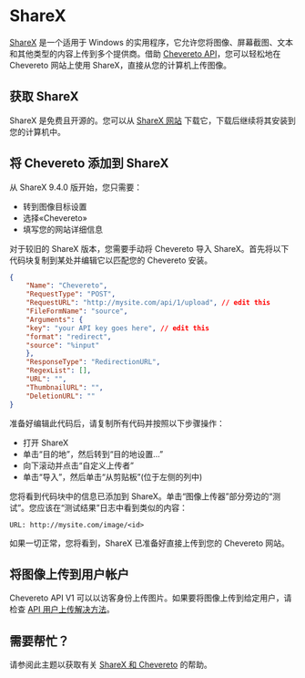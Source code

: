 # ShareX

[ShareX](https://en.wikipedia.org/wiki/ShareX) 是一个适用于 Windows 的实用程序，它允许您将图像、屏幕截图、文本和其他类型的内容上传到多个提供商。借助 [Chevereto API](../../api/#api-v1)，您可以轻松地在 Chevereto 网站上使用 ShareX，直接从您的计算机上传图像。

## 获取 ShareX

ShareX 是免费且开源的。您可以从 [ShareX 网站](https://getsharex.com/) 下载它，下载后继续将其安装到您的计算机中。

## 将 Chevereto 添加到 ShareX

从 ShareX 9.4.0 版开始，您只需要：

- 转到图像目标设置
- 选择«Chevereto»
- 填写您的网站详细信息

对于较旧的 ShareX 版本，您需要手动将 Chevereto 导入 ShareX。首先将以下代码块复制到某处并编辑它以匹配您的 Chevereto 安装。

```json
{
    "Name": "Chevereto",
    "RequestType": "POST",
    "RequestURL": "http://mysite.com/api/1/upload", // edit this
    "FileFormName": "source",
    "Arguments": {
    "key": "your API key goes here", // edit this
    "format": "redirect",
    "source": "%input"
    },
    "ResponseType": "RedirectionURL",
    "RegexList": [],
    "URL": "",
    "ThumbnailURL": "",
    "DeletionURL": ""
}
```

准备好编辑此代码后，请复制所有代码并按照以下步骤操作：

- 打开 ShareX
- 单击“目的地”，然后转到“目的地设置...”
- 向下滚动并点击“自定义上传者”
- 单击“导入”，然后单击“从剪贴板”(位于左侧的列中)

您将看到代码块中的信息已添加到 ShareX。单击“图像上传器”部分旁边的“测试”。您应该在“测试结果”日志中看到类似的内容：

```plain
URL: http://mysite.com/image/<id>
```

如果一切正常，您将看到，ShareX 已准备好直接上传到您的 Chevereto 网站。

## 将图像上传到用户帐户

Chevereto API V1 可以以访客身份上传图片。如果要将图像上传到给定用户，请检查 [API 用户上传解决方法](../../api/#上传给用户解决方法)。

## 需要帮忙？

请参阅此主题以获取有关 [ShareX 和 Chevereto](https://chevereto.com/community/threads/sharex-and-chevereto.5254/) 的帮助。

